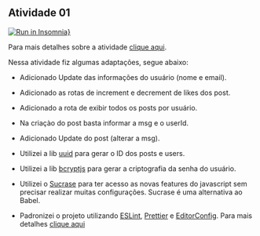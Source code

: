 ## Atividade 01

[![Run in Insomnia}](https://insomnia.rest/images/run.svg)](https://insomnia.rest/run/?label=&uri=https%3A%2F%2Fraw.githubusercontent.com%2FJailsonSousa%2Fpiw-2020.2%2Fmain%2Fatv01%2Fdocs%2Fpiw_atv01_insomnia.json)


Para mais detalhes sobre a atividade [clique aqui](https://github.com/JailsonSousa/piw-2020.2/blob/main/atv01/Atividade%201%20-%20Node.js%20e%20Express.js.docx).

Nessa atividade fiz algumas adaptações, segue abaixo:

- Adicionado Update das informações do usuário (nome e email).

- Adicionado as rotas de increment e decrement de likes dos post.

- Adicionado a rota de exibir todos os posts por usuário.

- Na criaçào do post basta informar a msg e o userId.

- Adicionado Update do post (alterar a msg).

- Utilizei a lib [uuid](https://github.com/uuidjs/uuid) para gerar o ID dos posts e users.

- Utilizei a lib [bcryptjs](https://github.com/dcodeIO/bcrypt.js) para gerar a criptografia da senha do usuário.

- Utilizei o [Sucrase](https://github.com/alangpierce/sucrase) para ter acesso as novas features do javascript sem precisar realizar muitas configurações. Sucrase é uma alternativa ao Babel.

- Padronizei o projeto utilizando [ESLint](https://eslint.org/), [Prettier](https://prettier.io/) e [EditorConfig](https://editorconfig.org/). Para mais detalhes [clique aqui](https://www.notion.so/Padr-es-de-projeto-com-ESLint-Prettier-e-EditorConfig-0b57b47a24724c859c0cf226aa0cc3a7)
